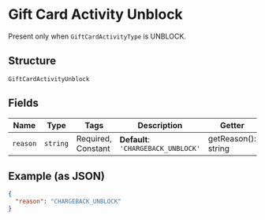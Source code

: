 
# Gift Card Activity Unblock

Present only when `GiftCardActivityType` is UNBLOCK.

## Structure

`GiftCardActivityUnblock`

## Fields

| Name | Type | Tags | Description | Getter | Setter |
|  --- | --- | --- | --- | --- | --- |
| `reason` | `string` | Required, Constant | **Default**: `'CHARGEBACK_UNBLOCK'` | getReason(): string | setReason(string reason): void |

## Example (as JSON)

```json
{
  "reason": "CHARGEBACK_UNBLOCK"
}
```

